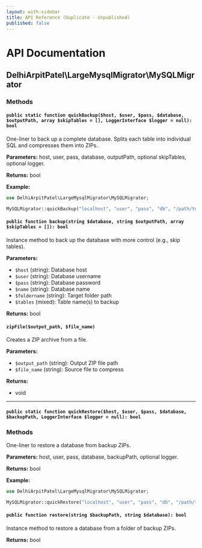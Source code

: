 ```yaml
---
layout: with-sidebar
title: API Reference (Duplicate - Unpublished)
published: false
---
```


# API Documentation

## DelhiArpitPatel\\LargeMysqlMigrator\\MySQLMigrator

### Methods

#### `public static function quickBackup($host, $user, $pass, $database, $outputPath, array $skipTables = [], LoggerInterface $logger = null): bool`

One-liner to back up a complete database. Splits each table into individual SQL and compresses them into ZIPs.

**Parameters:** host, user, pass, database, outputPath, optional skipTables, optional logger.

**Returns:** bool

**Example:**
```php
use DelhiArpitPatel\LargeMysqlMigrator\MySQLMigrator;

MySQLMigrator::quickBackup("localhost", "user", "pass", "db", "/path/to/backup");
```

#### `public function backup(string $database, string $outputPath, array $skipTables = []): bool`

Instance method to back up the database with more control (e.g., skip tables).

**Parameters:**
- `$host` (string): Database host
- `$user` (string): Database username
- `$pass` (string): Database password  
- `$name` (string): Database name
- `$foldername` (string): Target folder path
- `$tables` (mixed): Table name(s) to backup

**Returns:** bool

#### `zipFile($output_path, $file_name)`

Creates a ZIP archive from a file.

**Parameters:**
- `$output_path` (string): Output ZIP file path
- `$file_name` (string): Source file to compress

**Returns:**
- void

---

#### `public static function quickRestore($host, $user, $pass, $database, $backupPath, LoggerInterface $logger = null): bool`

### Methods

One-liner to restore a database from backup ZIPs.

**Parameters:** host, user, pass, database, backupPath, optional logger.

**Returns:** bool

**Example:**
```php
use DelhiArpitPatel\LargeMysqlMigrator\MySQLMigrator;

MySQLMigrator::quickRestore("localhost", "user", "pass", "db", "/path/to/backup");
```

#### `public function restore(string $backupPath, string $database): bool`

Instance method to restore a database from a folder of backup ZIPs.

**Returns:** bool
